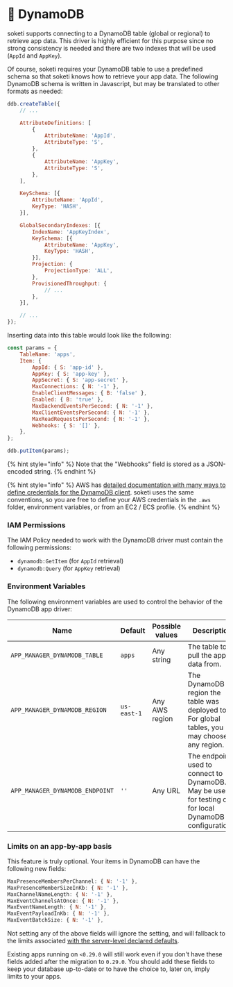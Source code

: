 # 👾 DynamoDB

soketi supports connecting to a DynamoDB table (global or regional) to retrieve app data. This driver is highly efficient for this purpose since no strong consistency is needed and there are two indexes that will be used (`AppId` and `AppKey`).

Of course, soketi requires your DynamoDB table to use a predefined schema so that soketi knows how to retrieve your app data. The following DynamoDB schema is written in Javascript, but may be translated to other formats as needed:

```javascript
ddb.createTable({
    // ...

    AttributeDefinitions: [
        {
            AttributeName: 'AppId',
            AttributeType: 'S',
        },
        {
            AttributeName: 'AppKey',
            AttributeType: 'S',
        },
    ],

    KeySchema: [{
        AttributeName: 'AppId',
        KeyType: 'HASH',
    }],

    GlobalSecondaryIndexes: [{
        IndexName: 'AppKeyIndex',
        KeySchema: [{
            AttributeName: 'AppKey',
            KeyType: 'HASH',
        }],
        Projection: {
            ProjectionType: 'ALL',
        },
        ProvisionedThroughput: {
            // ...
        },
    }],

    // ...
});
```

Inserting data into this table would look like the following:

```javascript
const params = {
    TableName: 'apps',
    Item: {
        AppId: { S: 'app-id' },
        AppKey: { S: 'app-key' },
        AppSecret: { S: 'app-secret' },
        MaxConnections: { N: '-1' },
        EnableClientMessages: { B: 'false' },
        Enabled: { B: 'true' },
        MaxBackendEventsPerSecond: { N: '-1' },
        MaxClientEventsPerSecond: { N: '-1' },
        MaxReadRequestsPerSecond: { N: '-1' },
        Webhooks: { S: '[]' },
    },
};

ddb.putItem(params);
```

{% hint style="info" %}
Note that the "Webhooks" field is stored as a JSON-encoded string.
{% endhint %}

{% hint style="info" %}
AWS has [detailed documentation with many ways to define credentials for the DynamoDB client](https://docs.aws.amazon.com/sdk-for-javascript/v2/developer-guide/setting-credentials-node.html). soketi uses the same conventions, so you are free to define your AWS credentials in the `.aws` folder, environment variables, or from an EC2 / ECS profile.
{% endhint %}

### IAM Permissions

The IAM Policy needed to work with the DynamoDB driver must contain the following permissions:

* `dynamodb:GetItem` (for `AppId` retrieval)
* `dynamodb:Query` (for `AppKey` retrieval)

### Environment Variables

The following environment variables are used to control the behavior of the DynamoDB app driver:

| **Name**                        | Default     | Possible values | Description                                                                                             |
| ------------------------------- | ----------- | --------------- | ------------------------------------------------------------------------------------------------------- |
| `APP_MANAGER_DYNAMODB_TABLE`    | `apps`      | Any string      | The table to pull the app data from.                                                                    |
| `APP_MANAGER_DYNAMODB_REGION`   | `us-east-1` | Any AWS region  | The DynamoDB region the table was deployed to. For global tables, you may choose any region.            |
| `APP_MANAGER_DYNAMODB_ENDPOINT` | `''`        | Any URL         | The endpoint used to connect to DynamoDB. May be used for testing or for local DynamoDB configurations. |

### Limits on an app-by-app basis

This feature is truly optional. Your items in DynamoDB can have the following new fields:

```javascript
MaxPresenceMembersPerChannel: { N: '-1' },
MaxPresenceMemberSizeInKb: { N: '-1' },
MaxChannelNameLength: { N: '-1' },
MaxEventChannelsAtOnce: { N: '-1' },
MaxEventNameLength: { N: '-1' },
MaxEventPayloadInKb: { N: '-1' },
MaxEventBatchSize: { N: '-1' },
```

Not setting any of the above fields will ignore the setting, and will fallback to the limits associated [with the server-level declared defaults](../rate-limiting-and-limits/events-and-channels-limits.md).

Existing apps running on `<0.29.0` will still work even if you don't have these fields added after the migration to `0.29.0`. You should add these fields to keep your database up-to-date or to have the choice to, later on, imply limits to your apps.
